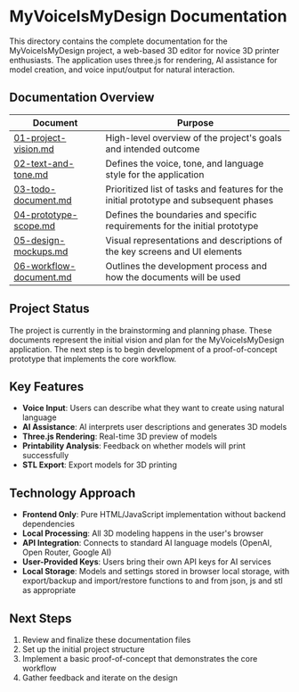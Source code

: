 # MyVoiceIsMyDesign Documentation

This directory contains the complete documentation for the MyVoiceIsMyDesign project, a web-based 3D editor for novice 3D printer enthusiasts. The application uses three.js for rendering, AI assistance for model creation, and voice input/output for natural interaction.

## Documentation Overview

| Document | Purpose |
|----------|---------|
| [01-project-vision.md](01-project-vision.md) | High-level overview of the project's goals and intended outcome |
| [02-text-and-tone.md](02-text-and-tone.md) | Defines the voice, tone, and language style for the application |
| [03-todo-document.md](03-todo-document.md) | Prioritized list of tasks and features for the initial prototype and subsequent phases |
| [04-prototype-scope.md](04-prototype-scope.md) | Defines the boundaries and specific requirements for the initial prototype |
| [05-design-mockups.md](05-design-mockups.md) | Visual representations and descriptions of the key screens and UI elements |
| [06-workflow-document.md](06-workflow-document.md) | Outlines the development process and how the documents will be used |

## Project Status

The project is currently in the brainstorming and planning phase. These documents represent the initial vision and plan for the MyVoiceIsMyDesign application. The next step is to begin development of a proof-of-concept prototype that implements the core workflow.

## Key Features

- **Voice Input**: Users can describe what they want to create using natural language
- **AI Assistance**: AI interprets user descriptions and generates 3D models
- **Three.js Rendering**: Real-time 3D preview of models
- **Printability Analysis**: Feedback on whether models will print successfully
- **STL Export**: Export models for 3D printing

## Technology Approach

- **Frontend Only**: Pure HTML/JavaScript implementation without backend dependencies
- **Local Processing**: All 3D modeling happens in the user's browser
- **API Integration**: Connects to standard AI language models (OpenAI, Open Router, Google AI)
- **User-Provided Keys**: Users bring their own API keys for AI services
- **Local Storage**: Models and settings stored in browser local storage, with export/backup and import/restore functions to and from json, js and stl as appropriate

## Next Steps

1. Review and finalize these documentation files
2. Set up the initial project structure
3. Implement a basic proof-of-concept that demonstrates the core workflow
4. Gather feedback and iterate on the design
